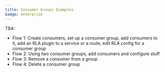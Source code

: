 ```yaml
---
title: Consumer Groups Examples
badge: enterprise
---
```


TBA:
- Flow 1: Create consumers, set up a consumer group, add consumers to it, add an RLA plugin to a service or a route, edit RLA config for a consumer group
- Flow 2: Using two consumer groups, add consumers and configure stuff
- Flow 3: Remove a consumer from a group
- Flow 4: Delete a consumer group
